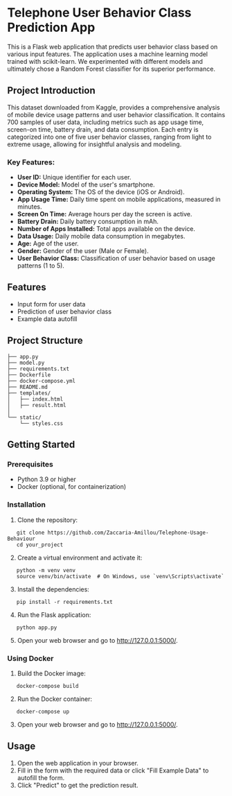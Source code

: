 # Telephone User Behavior Class Prediction App

This is a Flask web application that predicts user behavior class based on various input features. The application uses a machine learning model trained with scikit-learn. We experimented with different models and ultimately chose a Random Forest classifier for its superior performance.

## Project Introduction

This dataset downloaded from Kaggle, provides a comprehensive analysis of mobile device usage patterns and user behavior classification. It contains 700 samples of user data, including metrics such as app usage time, screen-on time, battery drain, and data consumption. Each entry is categorized into one of five user behavior classes, ranging from light to extreme usage, allowing for insightful analysis and modeling.

### Key Features:

- **User ID:** Unique identifier for each user.
- **Device Model:** Model of the user's smartphone.
- **Operating System:** The OS of the device (iOS or Android).
- **App Usage Time:** Daily time spent on mobile applications, measured in minutes.
- **Screen On Time:** Average hours per day the screen is active.
- **Battery Drain:** Daily battery consumption in mAh.
- **Number of Apps Installed:** Total apps available on the device.
- **Data Usage:** Daily mobile data consumption in megabytes.
- **Age:** Age of the user.
- **Gender:** Gender of the user (Male or Female).
- **User Behavior Class:** Classification of user behavior based on usage patterns (1 to 5).

## Features

- Input form for user data
- Prediction of user behavior class
- Example data autofill

## Project Structure
```
├── app.py
├── model.py
├── requirements.txt
├── Dockerfile
├── docker-compose.yml
├── README.md
├── templates/
│   ├── index.html
│   ├── result.html
│
└── static/
    └── styles.css
```

## Getting Started

### Prerequisites

- Python 3.9 or higher
- Docker (optional, for containerization)

### Installation

1. Clone the repository:
```
   git clone https://github.com/Zaccaria-Amillou/Telephone-Usage-Behaviour
   cd your_project
```
2. Create a virtual environment and activate it:
```
   python -m venv venv
   source venv/bin/activate  # On Windows, use `venv\Scripts\activate`
```
3. Install the dependencies:
```
   pip install -r requirements.txt
```
4. Run the Flask application:
```
   python app.py
```
5. Open your web browser and go to http://127.0.0.1:5000/.

### Using Docker

1. Build the Docker image:
```
   docker-compose build
```
2. Run the Docker container:
```
   docker-compose up
```
3. Open your web browser and go to http://127.0.0.1:5000/.

## Usage

1. Open the web application in your browser.
2. Fill in the form with the required data or click "Fill Example Data" to autofill the form.
3. Click "Predict" to get the prediction result.

